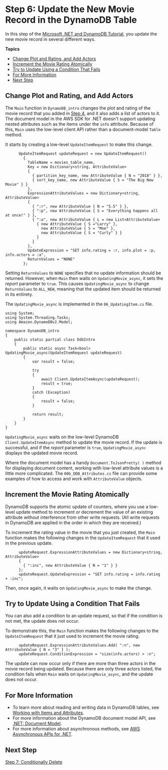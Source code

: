# Step 6: Update the New Movie Record in the DynamoDB Table<a name="GettingStarted.NET.06"></a>

In this step of the [Microsoft \.NET and DynamoDB Tutorial](GettingStarted.NET.md), you update the new movie record in several different ways\.

**Topics**
+ [Change Plot and Rating, and Add Actors](#GettingStarted.NET.06.a)
+ [Increment the Movie Rating Atomically](#GettingStarted.NET.06.b)
+ [Try to Update Using a Condition That Fails](#GettingStarted.NET.06.c)
+ [For More Information](#GettingStarted.NET.06.d)
+ [Next Step](#GettingStarted.NET.06.NextStep)

## Change Plot and Rating, and Add Actors<a name="GettingStarted.NET.06.a"></a>

The `Main` function in `DynamoDB_intro` changes the plot and rating of the movie record that you added in [Step 4](GettingStarted.NET.04.md), and it also adds a list of actors to it\. The document model in the AWS SDK for \.NET doesn't support updating nested attributes such as the items under the `info` attribute\. Because of this, `Main` uses the low\-level client API rather than a document\-model `Table` method\.

It starts by creating a low\-level `UpdateItemRequest` to make this change\.

```
      UpdateItemRequest updateRequest = new UpdateItemRequest()
        {
          TableName = movies_table_name,
          Key = new Dictionary<string, AttributeValue>
          {
            { partition_key_name, new AttributeValue { N = "2018" } },
            { sort_key_name, new AttributeValue { S = "The Big New Movie" } }
          },
          ExpressionAttributeValues = new Dictionary<string, AttributeValue>
          {
            { ":r", new AttributeValue { N = "5.5" } },
            { ":p", new AttributeValue { S = "Everything happens all at once!" } },
            { ":a", new AttributeValue { L = new List<AttributeValue>
              { new AttributeValue { S ="Larry" },
                new AttributeValue { S = "Moe" },
                new AttributeValue { S = "Curly" } }
              }
            }
          },
          UpdateExpression = "SET info.rating = :r, info.plot = :p, info.actors = :a",
          ReturnValues = "NONE"
        };
```

Setting `ReturnValues` to `NONE` specifies that no update information should be returned\. However, when `Main` then waits on `UpdatingMovie_async`, it sets the *report* parameter to `true`\. This causes `UpdatingMovie_async` to change `ReturnValues` to `ALL_NEW`, meaning that the updated item should be returned in its entirety\. 

The `UpdatingMovie_async` is implemented in the `06_UpdatingItem.cs` file\.

```
using System;
using System.Threading.Tasks;
using Amazon.DynamoDBv2.Model;

namespace DynamoDB_intro
{
    public static partial class DdbIntro
    {
        public static async Task<bool> UpdatingMovie_async(UpdateItemRequest updateRequest)
        {
            var result = false;

            try
            {
                await Client.UpdateItemAsync(updateRequest);
                result = true;
            }
            catch (Exception)
            {
                result = false;
            }

            return result;
        }
    }
}
```

`UpdatingMovie_async` waits on the low\-level DynamoDB `Client.UpdateItemAsync` method to update the movie record\. If the update is successful, and if the *report* parameter is `true`, `UpdatingMovie_async` displays the updated movie record\.

Where the document model has a handy `Document.ToJsonPretty( )` method for displaying document content, working with low\-level attribute values is a little more complicated\. The `00b_DDB_Attributes.cs` file can provide some examples of how to access and work with `AttributeValue` objects\.

## Increment the Movie Rating Atomically<a name="GettingStarted.NET.06.b"></a>

DynamoDB supports the atomic update of counters, where you use a low\-level update method to increment or decrement the value of an existing attribute without interference from other write requests\. \(All write requests in DynamoDB are applied in the order in which they are received\.\)

To increment the rating value in the movie that you just created, the `Main` function makes the following changes in the `UpdateItemRequest` that it used in the previous update\.

```
      updateRequest.ExpressionAttributeValues = new Dictionary<string, AttributeValue>
      {
        { ":inc", new AttributeValue { N = "1" } }
      };
      updateRequest.UpdateExpression = "SET info.rating = info.rating + :inc";
```

Then, once again, it waits on `UpdatingMovie_async` to make the change\.

## Try to Update Using a Condition That Fails<a name="GettingStarted.NET.06.c"></a>

You can also add a condition to an update request, so that if the condition is not met, the update does not occur\.

To demonstrate this, the `Main` function makes the following changes to the `UpdateItemRequest` that it just used to increment the movie rating\.

```
      updateRequest.ExpressionAttributeValues.Add( ":n", new AttributeValue { N = "3" } );
      updateRequest.ConditionExpression = "size(info.actors) > :n";
```

The update can now occur only if there are more than three actors in the movie record being updated\. Because there are only three actors listed, the condition fails when `Main` waits on `UpdatingMovie_async`, and the update does not occur\.

## For More Information<a name="GettingStarted.NET.06.d"></a>
+ To learn more about reading and writing data in DynamoDB tables, see [Working with Items and Attributes](WorkingWithItems.md)\.
+ For more information about the DynamoDB document model API, see [\.NET: Document Model](DotNetSDKMidLevel.md)\.
+ For more information about asynchronous methods, see [AWS Asynchronous APIs for \.NET](https://docs.aws.amazon.com/sdk-for-net/v3/developer-guide/sdk-net-async-api.html)\.

## Next Step<a name="GettingStarted.NET.06.NextStep"></a>

[Step 7: Conditionally Delete](GettingStarted.NET.07.md)
